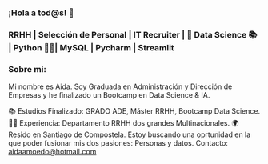### ¡Hola a tod@s! 👋

### RRHH | Selección de Personal | IT Recruiter | 🚀 Data Science 📚 | Python 👩‍💻​ | MySQL | Pycharm | Streamlit

### Sobre mi:

Mi nombre es Aida. Soy Graduada en Administración y Dirección de Empresas y he finalizado un Bootcamp en Data Science & IA. 

📚 Estudios Finalizado: GRADO ADE, Máster RRHH, Bootcamp Data Science.
👩‍💻 Experiencia: Departamento RRHH dos grandes Multinacionales.
🌍 Resido en Santiago de Compostela.
Estoy buscando una oprtunidad en la que poder fusionar mis dos pasiones: Personas y datos.
Contacto: aidaamoedo@hotmail.com
